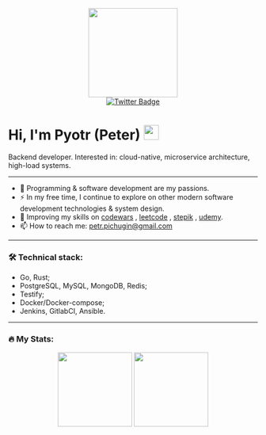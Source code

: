 <div id="header" align="center">
  <img src="https://media.giphy.com/media/dJwT5rggHLqjWAcC0e/giphy.gif" width="180"/>
</div>

<div id="badges" align="center">
  <a href="https://twitter.com/PPichugin" target="_blank">
    <img src="https://img.shields.io/badge/Twitter-blue?style=for-the-badge&logo=twitter&logoColor=white" alt="Twitter Badge"/>
  </a>
</div>
<div align="center">
<img src="https://komarev.com/ghpvc/?username=ppichugin&style=flat-square&color=blue" alt=""/>
</div>

<h1>
  Hi, I'm Pyotr (Peter) 
  <img src="https://media.giphy.com/media/hvRJCLFzcasrR4ia7z/giphy.gif" width="30" height="30"/>
</h1>

Backend developer. Interested in: cloud-native, microservice architecture, high-load systems.

---

- 💖 Programming & software development are my passions.
- ⚡ In my free time, I continue to explore on other modern software development technologies & system design.
- 👀 Improving my skills on <a href="https://www.codewars.com/users/ppichugin" target="_blank">codewars</a>
  , <a href="https://leetcode.com/ppichugin/" target="_blank">leetcode</a>
  , <a href="https://stepik.org/users/493059959" target="_blank">stepik</a>
  , <a href="https://www.udemy.com/user/petr-pichugin/" target="_blank">udemy</a>.
- 📫 How to reach me: [petr.pichugin@gmail.com](mailto:petr.pichugin@gmail.com)

---

### 🛠️ Technical stack:

- Go, Rust;
- PostgreSQL, MySQL, MongoDB, Redis;
- Testify;
- Docker/Docker-compose;
- Jenkins, GitlabCI, Ansible.

---

### 🔥 My Stats:

<p align='center'>
   <a href="https://github-readme-stats-git-masterrstaa-rickstaa.vercel.app/api/top-langs/?username=ppichugin&layout=compact&theme=vision-friendly-white" target="_blank">
       <img height=150 src="https://github-readme-stats-git-masterrstaa-rickstaa.vercel.app/api/top-langs/?username=ppichugin&layout=compact&theme=vision-friendly-white"/></a>
   <a href="https://github.com/ppichugin/github-readme-stats" target="_blank">
       <img height=150 src="https://github-readme-stats-git-masterrstaa-rickstaa.vercel.app/api?username=ppichugin&hide=prs,issues&layout=compact&theme=vision-friendly-white&show_icons=true"/></a>
</p>
